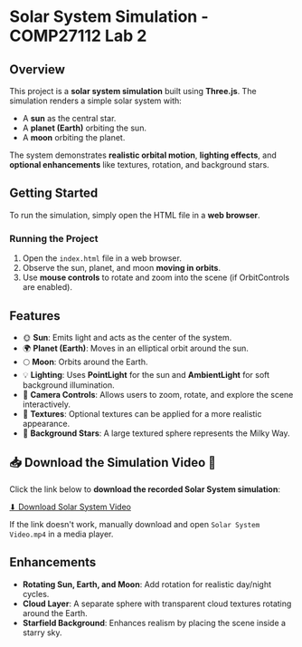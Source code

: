 # Solar System Simulation - COMP27112 Lab 2

## Overview
This project is a **solar system simulation** built using **Three.js**. The simulation renders a simple solar system with:
- A **sun** as the central star.
- A **planet (Earth)** orbiting the sun.
- A **moon** orbiting the planet.

The system demonstrates **realistic orbital motion**, **lighting effects**, and **optional enhancements** like textures, rotation, and background stars.

## Getting Started
To run the simulation, simply open the HTML file in a **web browser**.

### Running the Project
1. Open the `index.html` file in a web browser.
2. Observe the sun, planet, and moon **moving in orbits**.
3. Use **mouse controls** to rotate and zoom into the scene (if OrbitControls are enabled).

## Features
- 🌞 **Sun**: Emits light and acts as the center of the system.
- 🌍 **Planet (Earth)**: Moves in an elliptical orbit around the sun.
- 🌕 **Moon**: Orbits around the Earth.
- 💡 **Lighting**: Uses **PointLight** for the sun and **AmbientLight** for soft background illumination.
- 🎥 **Camera Controls**: Allows users to zoom, rotate, and explore the scene interactively.
- 🎨 **Textures**: Optional textures can be applied for a more realistic appearance.
- 🌌 **Background Stars**: A large textured sphere represents the Milky Way.

## 📥 Download the Simulation Video 🎥
Click the link below to **download the recorded Solar System simulation**:

[⬇ Download Solar System Video](./Solar%20System%20Video.mp4)

If the link doesn't work, manually download and open `Solar System Video.mp4` in a media player.

## Enhancements
- **Rotating Sun, Earth, and Moon**: Add rotation for realistic day/night cycles.
- **Cloud Layer**: A separate sphere with transparent cloud textures rotating around the Earth.
- **Starfield Background**: Enhances realism by placing the scene inside a starry sky.
